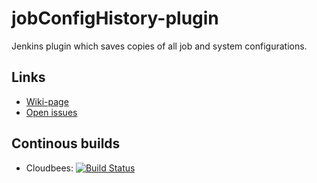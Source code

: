 jobConfigHistory-plugin
=======================

Jenkins plugin which saves copies of all job and system configurations.

Links
-------
* [Wiki-page](https://wiki.jenkins-ci.org/display/JENKINS/JobConfigHistory+Plugin)
* [Open issues](https://issues.jenkins-ci.org/secure/IssueNavigator.jspa?mode=hide&reset=true&jqlQuery=project+%3D+JENKINS+AND+status+in+%28Open%2C+%22In+Progress%22%2C+Reopened%29+AND+component+%3D+%27jobconfighistory-plugin%27)

Continous builds
----------------
* Cloudbees: [![Build Status](https://ci.jenkins.io/buildStatus/icon?job=Plugins/jobConfigHistory-plugin/master)](https://ci.jenkins.io/job/plugins/job/jobConfigHistory-plugin/)
